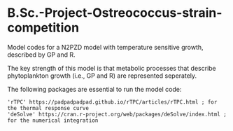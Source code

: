 # B.Sc.-Project-Ostreococcus-strain-competition
Model codes for a N2PZD model with temperature sensitive growth, described by GP and R.

The key strength of this model is that metabolic processes that describe phytoplankton growth (i.e., GP and R) are represented seperately.

The following packages are essential to run the model code:

    'rTPC' https://padpadpadpad.github.io/rTPC/articles/rTPC.html ; for the thermal response curve
    'deSolve' https://cran.r-project.org/web/packages/deSolve/index.html ; for the numerical integration
